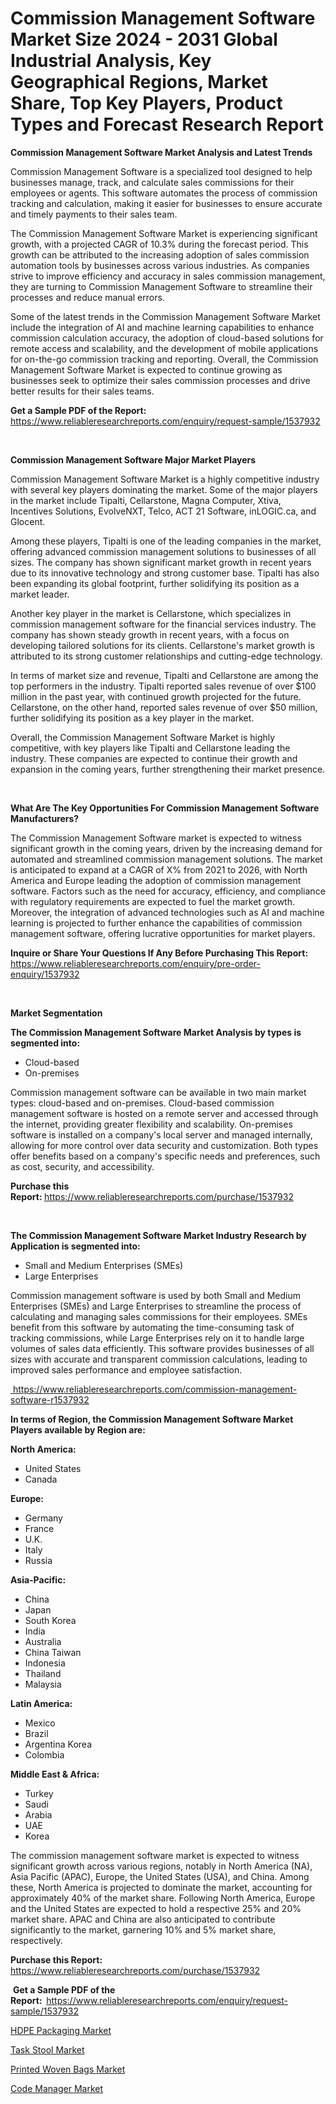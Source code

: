 <p><h1>Commission Management Software Market Size 2024 - 2031 Global Industrial Analysis, Key Geographical Regions, Market Share, Top Key Players, Product Types and Forecast Research Report</h1></p><p><strong>Commission Management Software Market Analysis and Latest Trends</strong></p>
<p><p>Commission Management Software is a specialized tool designed to help businesses manage, track, and calculate sales commissions for their employees or agents. This software automates the process of commission tracking and calculation, making it easier for businesses to ensure accurate and timely payments to their sales team.</p><p>The Commission Management Software Market is experiencing significant growth, with a projected CAGR of 10.3% during the forecast period. This growth can be attributed to the increasing adoption of sales commission automation tools by businesses across various industries. As companies strive to improve efficiency and accuracy in sales commission management, they are turning to Commission Management Software to streamline their processes and reduce manual errors.</p><p>Some of the latest trends in the Commission Management Software Market include the integration of AI and machine learning capabilities to enhance commission calculation accuracy, the adoption of cloud-based solutions for remote access and scalability, and the development of mobile applications for on-the-go commission tracking and reporting. Overall, the Commission Management Software Market is expected to continue growing as businesses seek to optimize their sales commission processes and drive better results for their sales teams.</p></p>
<p><strong>Get a Sample PDF of the Report:&nbsp;</strong> <a href="https://www.reliableresearchreports.com/enquiry/request-sample/1537932">https://www.reliableresearchreports.com/enquiry/request-sample/1537932</a></p>
<p>&nbsp;</p>
<p><strong>Commission Management Software Major Market Players</strong></p>
<p><p>Commission Management Software Market is a highly competitive industry with several key players dominating the market. Some of the major players in the market include Tipalti, Cellarstone, Magna Computer, Xtiva, Incentives Solutions, EvolveNXT, Telco, ACT 21 Software, inLOGIC.ca, and Glocent.</p><p>Among these players, Tipalti is one of the leading companies in the market, offering advanced commission management solutions to businesses of all sizes. The company has shown significant market growth in recent years due to its innovative technology and strong customer base. Tipalti has also been expanding its global footprint, further solidifying its position as a market leader.</p><p>Another key player in the market is Cellarstone, which specializes in commission management software for the financial services industry. The company has shown steady growth in recent years, with a focus on developing tailored solutions for its clients. Cellarstone's market growth is attributed to its strong customer relationships and cutting-edge technology.</p><p>In terms of market size and revenue, Tipalti and Cellarstone are among the top performers in the industry. Tipalti reported sales revenue of over $100 million in the past year, with continued growth projected for the future. Cellarstone, on the other hand, reported sales revenue of over $50 million, further solidifying its position as a key player in the market.</p><p>Overall, the Commission Management Software Market is highly competitive, with key players like Tipalti and Cellarstone leading the industry. These companies are expected to continue their growth and expansion in the coming years, further strengthening their market presence.</p></p>
<p>&nbsp;</p>
<p><strong>What Are The Key Opportunities For Commission Management Software Manufacturers?</strong></p>
<p><p>The Commission Management Software market is expected to witness significant growth in the coming years, driven by the increasing demand for automated and streamlined commission management solutions. The market is anticipated to expand at a CAGR of X% from 2021 to 2026, with North America and Europe leading the adoption of commission management software. Factors such as the need for accuracy, efficiency, and compliance with regulatory requirements are expected to fuel the market growth. Moreover, the integration of advanced technologies such as AI and machine learning is projected to further enhance the capabilities of commission management software, offering lucrative opportunities for market players.</p></p>
<p><strong>Inquire or Share Your Questions If Any Before Purchasing This Report:</strong> <a href="https://www.reliableresearchreports.com/enquiry/pre-order-enquiry/1537932">https://www.reliableresearchreports.com/enquiry/pre-order-enquiry/1537932</a></p>
<p>&nbsp;</p>
<p><strong>Market Segmentation</strong></p>
<p><strong>The Commission Management Software Market Analysis by types is segmented into:</strong></p>
<p><ul><li>Cloud-based</li><li>On-premises</li></ul></p>
<p><p>Commission management software can be available in two main market types: cloud-based and on-premises. Cloud-based commission management software is hosted on a remote server and accessed through the internet, providing greater flexibility and scalability. On-premises software is installed on a company's local server and managed internally, allowing for more control over data security and customization. Both types offer benefits based on a company's specific needs and preferences, such as cost, security, and accessibility.</p></p>
<p><strong>Purchase this Report:&nbsp;</strong><a href="https://www.reliableresearchreports.com/purchase/1537932">https://www.reliableresearchreports.com/purchase/1537932</a></p>
<p>&nbsp;</p>
<p><strong>The Commission Management Software Market Industry Research by Application is segmented into:</strong></p>
<p><ul><li>Small and Medium Enterprises (SMEs)</li><li>Large Enterprises</li></ul></p>
<p><p>Commission management software is used by both Small and Medium Enterprises (SMEs) and Large Enterprises to streamline the process of calculating and managing sales commissions for their employees. SMEs benefit from this software by automating the time-consuming task of tracking commissions, while Large Enterprises rely on it to handle large volumes of sales data efficiently. This software provides businesses of all sizes with accurate and transparent commission calculations, leading to improved sales performance and employee satisfaction.</p></p>
<p><a href="https://www.reliableresearchreports.com/commission-management-software-r1537932">&nbsp;https://www.reliableresearchreports.com/commission-management-software-r1537932</a></p>
<p><strong>In terms of Region, the Commission Management Software Market Players available by Region are:</strong></p>
<p>
    <p> <strong> North America: </strong>
        <ul>
            <li>United States</li>
            <li>Canada</li>
        </ul>
        </p> 
    <p> <strong> Europe: </strong>
        <ul>
            <li>Germany</li>
            <li>France</li>
            <li>U.K.</li>
            <li>Italy</li>
            <li>Russia</li>
        </ul>
        </p> 
    <p> <strong> Asia-Pacific: </strong>
        <ul>
            <li>China</li>
            <li>Japan</li>
            <li>South Korea</li>
            <li>India</li>
            <li>Australia</li>
            <li>China Taiwan</li>
            <li>Indonesia</li>
            <li>Thailand</li>
            <li>Malaysia</li>
        </ul>
        </p> 
    <p> <strong> Latin America: </strong>
        <ul>
            <li>Mexico</li>
            <li>Brazil</li>
            <li>Argentina Korea</li>
            <li>Colombia</li>
        </ul>
        </p> 
    <p> <strong> Middle East & Africa: </strong>
        <ul>
            <li>Turkey</li>
            <li>Saudi</li>
            <li>Arabia</li>
            <li>UAE</li>
            <li>Korea</li>
        </ul>
    </p>
    </p>
<p><p>The commission management software market is expected to witness significant growth across various regions, notably in North America (NA), Asia Pacific (APAC), Europe, the United States (USA), and China. Among these, North America is projected to dominate the market, accounting for approximately 40% of the market share. Following North America, Europe and the United States are expected to hold a respective 25% and 20% market share. APAC and China are also anticipated to contribute significantly to the market, garnering 10% and 5% market share, respectively.</p></p>
<p><strong>Purchase this Report: </strong><a href="https://www.reliableresearchreports.com/purchase/1537932">https://www.reliableresearchreports.com/purchase/1537932</a></p>
<p>&nbsp;<strong>Get a Sample PDF of the Report:&nbsp;&nbsp;</strong><a href="https://www.reliableresearchreports.com/enquiry/request-sample/1537932">https://www.reliableresearchreports.com/enquiry/request-sample/1537932</a></p>
<p><strong></strong></p>
<p><p><a href="https://www.linkedin.com/pulse/hdpe-packaging-market-comprehensive-assessment-type-application-epj2e">HDPE Packaging Market</a></p><p><a href="https://issuu.com/reportprime-2/docs/task-stool-market-size-2030.pptx">Task Stool Market</a></p><p><a href="https://www.linkedin.com/pulse/printed-woven-bags-market-share-evolution-growth-trends-2024-ozvde">Printed Woven Bags Market</a></p><p><a href="https://github.com/CliffMedina6/Market-Research-Report-List-4/blob/main/code-manager-market.md">Code Manager Market</a></p></p>